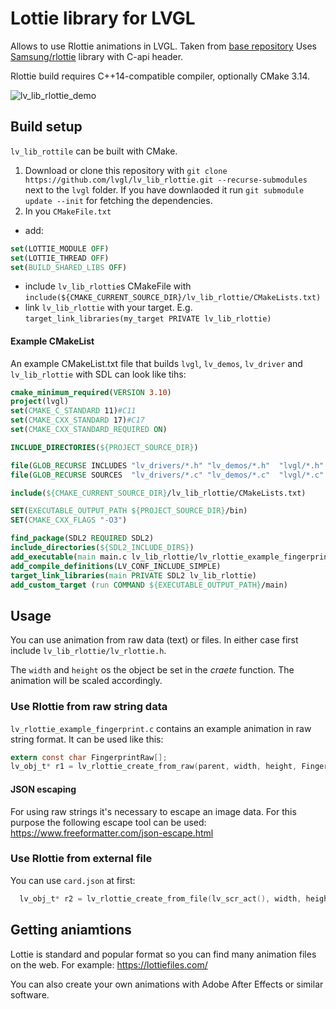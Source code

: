 # Lottie library for LVGL
Allows to use Rlottie animations in LVGL. Taken from [base repository](https://github.com/ValentiWorkLearning/lv_rlottie)
Uses [Samsung/rlottie](https://github.com/Samsung/rlottie) library with C-api header.

Rlottie build requires C++14-compatible compiler, optionally CMake 3.14.

![lv_lib_rlottie_demo](https://github.com/lvgl/lv_lib_rlottie/raw/master/lv_rlottie.gif)

## Build setup
`lv_lib_rottile` can be built with CMake.

1. Download or clone this repository with `git clone https://github.com/lvgl/lv_lib_rlottie.git --recurse-submodules` next to the `lvgl` folder. If you have downlaoded it run `git submodule update --init` for fetching the dependencies.
2. In you `CMakeFile.txt`
  - add:
```cmake
set(LOTTIE_MODULE OFF)
set(LOTTIE_THREAD OFF)
set(BUILD_SHARED_LIBS OFF)
```
  - include `lv_lib_rlottie`s CMakeFile with `include(${CMAKE_CURRENT_SOURCE_DIR}/lv_lib_rlottie/CMakeLists.txt)`
  - link `lv_lib_rlottie` with your target. E.g. `target_link_libraries(my_target PRIVATE lv_lib_rlottie)`

#### Example CMakeList
An example CMakeList.txt file that builds `lvgl`, `lv_demos`, `lv_driver` and `lv_lib_rlottie` with SDL can look like tihs:
```cmake
cmake_minimum_required(VERSION 3.10)
project(lvgl)
set(CMAKE_C_STANDARD 11)#C11
set(CMAKE_CXX_STANDARD 17)#C17
set(CMAKE_CXX_STANDARD_REQUIRED ON)

INCLUDE_DIRECTORIES(${PROJECT_SOURCE_DIR})

file(GLOB_RECURSE INCLUDES "lv_drivers/*.h" "lv_demos/*.h"  "lvgl/*.h"  "./*.h" )
file(GLOB_RECURSE SOURCES  "lv_drivers/*.c" "lv_demos/*.c"  "lvgl/*.c" )

include(${CMAKE_CURRENT_SOURCE_DIR}/lv_lib_rlottie/CMakeLists.txt)

SET(EXECUTABLE_OUTPUT_PATH ${PROJECT_SOURCE_DIR}/bin) 
SET(CMAKE_CXX_FLAGS "-O3")

find_package(SDL2 REQUIRED SDL2)
include_directories(${SDL2_INCLUDE_DIRS})
add_executable(main main.c lv_lib_rlottie/lv_rlottie_example_fingerprint.c ${SOURCES} ${INCLUDES})
add_compile_definitions(LV_CONF_INCLUDE_SIMPLE)
target_link_libraries(main PRIVATE SDL2 lv_lib_rlottie)
add_custom_target (run COMMAND ${EXECUTABLE_OUTPUT_PATH}/main)
```

## Usage

You can use animation from raw data (text) or files. In either case first include `lv_lib_rlottie/lv_rlottie.h`.

The `width` and `height` os the object be set in the *craete* function. The animation will be scaled accordingly.
 
### Use Rlottie from raw string data

`lv_rlottie_example_fingerprint.c` contains an example animation in raw string format. It can be used like this:

```c
extern const char FingerprintRaw[];
lv_obj_t* r1 = lv_rlottie_create_from_raw(parent, width, height, FingerprintRaw);
```
#### JSON escaping

For using raw strings it's necessary to escape an image data. For this purpose the following escape tool can be used:
https://www.freeformatter.com/json-escape.html


### Use Rlottie from external file

You can use `card.json` at first:

```c
  lv_obj_t* r2 = lv_rlottie_create_from_file(lv_scr_act(), width, height, "../lv_lib_rlottie/card.json");
```


## Getting aniamtions

Lottie is standard and popular format so you can find many animation files on the web.
For example: https://lottiefiles.com/ 

You can also create your own animations with Adobe After Effects or similar software.

